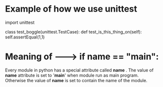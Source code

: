 




# Example of how we use unittest

import unittest

class test_boggle(unittest.TestCase):
    def test_is_this_thing_on(self):
        self.assertEqual(1,1)

# Meaning of ---> if __name__ == "__main__":

Every module in python has a special attribute called __name__ . 
The value of __name__  attribute is set to '__main__'  when module run as main program. 
Otherwise the value of __name__  is set to contain the name of the module.